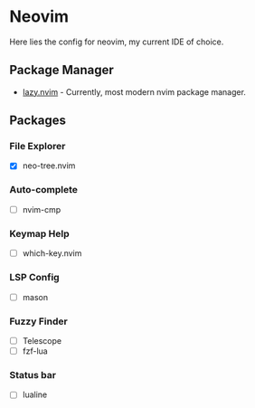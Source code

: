 # Neovim  

Here lies the config for neovim, my current IDE of choice. 

## Package Manager

- [lazy.nvim](https://github.com/folke/lazy.nvim) - Currently, most modern nvim package manager.

## Packages

### File Explorer

- [x] neo-tree.nvim

### Auto-complete

- [ ] nvim-cmp

### Keymap Help

- [ ] which-key.nvim

### LSP Config

- [ ] mason

### Fuzzy Finder

- [ ] Telescope
- [ ] fzf-lua

### Status bar

- [ ] lualine


